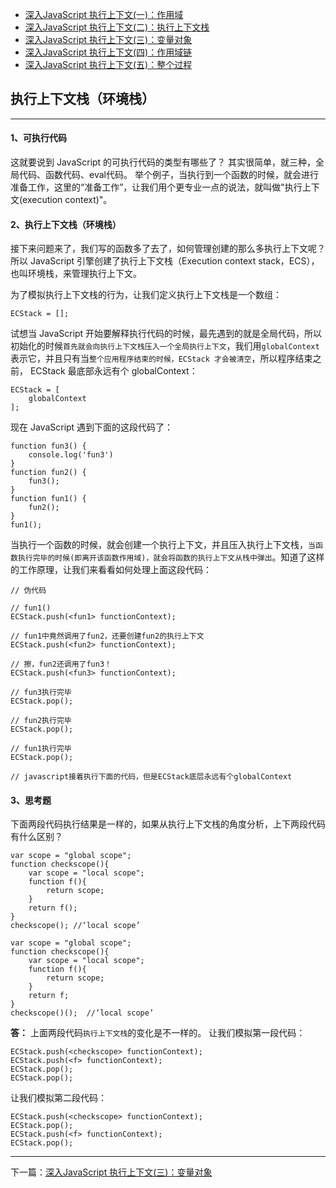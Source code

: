 - [深入JavaScript 执行上下文(一)：作用域](https://blog.csdn.net/b954960630/article/details/83932313)
- [深入JavaScript 执行上下文(二)：执行上下文栈](https://blog.csdn.net/b954960630/article/details/83932469)
- [深入JavaScript 执行上下文(三)：变量对象](https://blog.csdn.net/b954960630/article/details/83998358)
- [深入JavaScript 执行上下文(四)：作用域链](https://blog.csdn.net/b954960630/article/details/83932775)
- [深入JavaScript 执行上下文(五)：整个过程](https://blog.csdn.net/b954960630/article/details/83933032)


## 执行上下文栈（环境栈）

------------------

#### 1、可执行代码
这就要说到 JavaScript 的可执行代码的类型有哪些了？
其实很简单，就三种，全局代码、函数代码、eval代码。
举个例子，当执行到一个函数的时候，就会进行准备工作，这里的“准备工作”，让我们用个更专业一点的说法，就叫做"执行上下文(execution context)"。

#### 2、执行上下文栈（环境栈）

接下来问题来了，我们写的函数多了去了，如何管理创建的那么多执行上下文呢？
所以 JavaScript 引擎创建了执行上下文栈（Execution context stack，ECS），也叫环境栈，来管理执行上下文。

为了模拟执行上下文栈的行为，让我们定义执行上下文栈是一个数组：

```
ECStack = [];
```
试想当 JavaScript 开始要解释执行代码的时候，最先遇到的就是全局代码，所以初始化的时候`首先就会向执行上下文栈压入一个全局执行上下文`，我们用` globalContext `表示它，并且只有当`整个应用程序结束的时候，ECStack 才会被清空`，所以程序结束之前， ECStack 最底部永远有个 globalContext：

```
ECStack = [
    globalContext
];
```
现在 JavaScript 遇到下面的这段代码了：

```
function fun3() {
    console.log('fun3')
}
function fun2() {
    fun3();
}
function fun1() {
    fun2();
}
fun1();
```


当执行一个函数的时候，就会创建一个执行上下文，并且压入执行上下文栈，`当函数执行完毕的时候(即离开该函数作用域)，就会将函数的执行上下文从栈中弹出`。知道了这样的工作原理，让我们来看看如何处理上面这段代码：

```
// 伪代码

// fun1()
ECStack.push(<fun1> functionContext);

// fun1中竟然调用了fun2，还要创建fun2的执行上下文
ECStack.push(<fun2> functionContext);

// 擦，fun2还调用了fun3！
ECStack.push(<fun3> functionContext);

// fun3执行完毕
ECStack.pop();

// fun2执行完毕
ECStack.pop();

// fun1执行完毕
ECStack.pop();

// javascript接着执行下面的代码，但是ECStack底层永远有个globalContext
```
#### 3、思考题
下面两段代码执行结果是一样的，如果从执行上下文栈的角度分析，上下两段代码有什么区别？
```
var scope = "global scope";
function checkscope(){
    var scope = "local scope";
    function f(){
        return scope;
    }
    return f();
}
checkscope(); //‘local scope’
```

```
var scope = "global scope";
function checkscope(){
    var scope = "local scope";
    function f(){
        return scope;
    }
    return f;
}
checkscope()();  //‘local scope’
```
**答：**
上面两段代码`执行上下文栈`的变化是不一样的。
让我们模拟第一段代码：

```
ECStack.push(<checkscope> functionContext);
ECStack.push(<f> functionContext);
ECStack.pop();
ECStack.pop();
```
让我们模拟第二段代码：

```
ECStack.push(<checkscope> functionContext);
ECStack.pop();
ECStack.push(<f> functionContext);
ECStack.pop();
```



-----
下一篇：[深入JavaScript 执行上下文(三)：变量对象](https://blog.csdn.net/b954960630/article/details/83998358)
